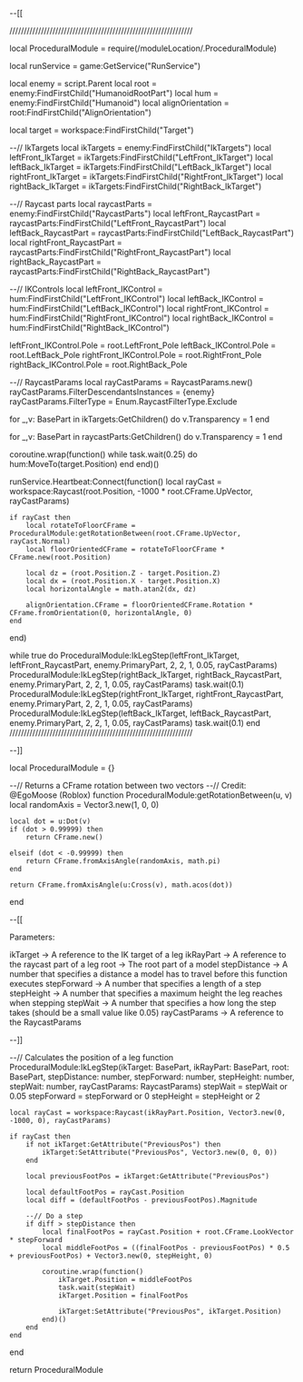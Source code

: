 --[[

////////////////////////////////////////////////////////////////

local ProceduralModule = require(/moduleLocation/.ProceduralModule)

local runService = game:GetService("RunService")

local enemy = script.Parent
local root = enemy:FindFirstChild("HumanoidRootPart")
local hum = enemy:FindFirstChild("Humanoid")
local alignOrientation = root:FindFirstChild("AlignOrientation")

local target = workspace:FindFirstChild("Target")

--// IkTargets
local ikTargets = enemy:FindFirstChild("IkTargets")
local leftFront_IkTarget = ikTargets:FindFirstChild("LeftFront_IkTarget")
local leftBack_IkTarget = ikTargets:FindFirstChild("LeftBack_IkTarget")
local rightFront_IkTarget = ikTargets:FindFirstChild("RightFront_IkTarget")
local rightBack_IkTarget = ikTargets:FindFirstChild("RightBack_IkTarget")

--// Raycast parts
local raycastParts = enemy:FindFirstChild("RaycastParts")
local leftFront_RaycastPart = raycastParts:FindFirstChild("LeftFront_RaycastPart")
local leftBack_RaycastPart = raycastParts:FindFirstChild("LeftBack_RaycastPart")
local rightFront_RaycastPart = raycastParts:FindFirstChild("RightFront_RaycastPart")
local rightBack_RaycastPart = raycastParts:FindFirstChild("RightBack_RaycastPart")

--// IKControls
local leftFront_IKControl = hum:FindFirstChild("LeftFront_IKControl")
local leftBack_IKControl = hum:FindFirstChild("LeftBack_IKControl")
local rightFront_IKControl = hum:FindFirstChild("RightFront_IKControl")
local rightBack_IKControl = hum:FindFirstChild("RightBack_IKControl")

leftFront_IKControl.Pole = root.LeftFront_Pole
leftBack_IKControl.Pole = root.LeftBack_Pole
rightFront_IKControl.Pole = root.RightFront_Pole
rightBack_IKControl.Pole = root.RightBack_Pole

--// RaycastParams
local rayCastParams = RaycastParams.new()
rayCastParams.FilterDescendantsInstances = {enemy}
rayCastParams.FilterType = Enum.RaycastFilterType.Exclude

for _,v: BasePart in ikTargets:GetChildren() do
	v.Transparency = 1
end

for _,v: BasePart in raycastParts:GetChildren() do
	v.Transparency = 1
end

coroutine.wrap(function()
	while task.wait(0.25) do
		hum:MoveTo(target.Position)
	end
end)()

runService.Heartbeat:Connect(function()
	local rayCast = workspace:Raycast(root.Position, -1000 * root.CFrame.UpVector, rayCastParams)

	if rayCast then
		local rotateToFloorCFrame = ProceduralModule:getRotationBetween(root.CFrame.UpVector, rayCast.Normal)
		local floorOrientedCFrame = rotateToFloorCFrame * CFrame.new(root.Position)
		
		local dz = (root.Position.Z - target.Position.Z)
		local dx = (root.Position.X - target.Position.X)
		local horizontalAngle = math.atan2(dx, dz)
		
		alignOrientation.CFrame = floorOrientedCFrame.Rotation * CFrame.fromOrientation(0, horizontalAngle, 0)
	end
end)

while true do
	ProceduralModule:IkLegStep(leftFront_IkTarget, leftFront_RaycastPart, enemy.PrimaryPart, 2, 2, 1, 0.05, rayCastParams)
	ProceduralModule:IkLegStep(rightBack_IkTarget, rightBack_RaycastPart, enemy.PrimaryPart, 2, 2, 1, 0.05, rayCastParams)
	task.wait(0.1)
	ProceduralModule:IkLegStep(rightFront_IkTarget, rightFront_RaycastPart, enemy.PrimaryPart, 2, 2, 1, 0.05, rayCastParams)
	ProceduralModule:IkLegStep(leftBack_IkTarget, leftBack_RaycastPart, enemy.PrimaryPart, 2, 2, 1, 0.05, rayCastParams)
	task.wait(0.1)
end
////////////////////////////////////////////////////////////////

--]]



local ProceduralModule = {}


--// Returns a CFrame rotation between two vectors
--// Credit: @EgoMoose (Roblox)
function ProceduralModule:getRotationBetween(u, v)
	local randomAxis = Vector3.new(1, 0, 0)
	
	local dot = u:Dot(v)
	if (dot > 0.99999) then
		return CFrame.new()
		
	elseif (dot < -0.99999) then
		return CFrame.fromAxisAngle(randomAxis, math.pi)
	end
	
	return CFrame.fromAxisAngle(u:Cross(v), math.acos(dot))
end



--[[

Parameters:

ikTarget ->			A reference to the IK target of a leg
ikRayPart ->		A reference to the raycast part of a leg
root ->				The root part of a model
stepDistance ->		A number that specifies a distance a model has to travel before this function executes
stepForward -> 		A number that specifies a length of a step
stepHeight -> 		A number that specifies a maximum height the leg reaches when stepping
stepWait -> 		A number that specifies a how long the step takes (should be a small value like 0.05)
rayCastParams -> 	A reference to the RaycastParams

--]]


--// Calculates the position of a leg
function ProceduralModule:IkLegStep(ikTarget: BasePart, ikRayPart: BasePart, root: BasePart, stepDistance: number, stepForward: number, stepHeight: number, stepWait: number, rayCastParams: RaycastParams)
	stepWait = stepWait or 0.05
	stepForward = stepForward or 0
	stepHeight = stepHeight or 2
	
	local rayCast = workspace:Raycast(ikRayPart.Position, Vector3.new(0, -1000, 0), rayCastParams)
	
	if rayCast then
		if not ikTarget:GetAttribute("PreviousPos") then
			ikTarget:SetAttribute("PreviousPos", Vector3.new(0, 0, 0))
		end
		
		local previousFootPos = ikTarget:GetAttribute("PreviousPos")
		
		local defaultFootPos = rayCast.Position
		local diff = (defaultFootPos - previousFootPos).Magnitude
		
		--// Do a step
		if diff > stepDistance then
			local finalFootPos = rayCast.Position + root.CFrame.LookVector * stepForward
			local middleFootPos = ((finalFootPos - previousFootPos) * 0.5 + previousFootPos) + Vector3.new(0, stepHeight, 0)
			
			coroutine.wrap(function()
				ikTarget.Position = middleFootPos
				task.wait(stepWait)
				ikTarget.Position = finalFootPos
				
				ikTarget:SetAttribute("PreviousPos", ikTarget.Position)
			end)()
		end
	end
end

return ProceduralModule
